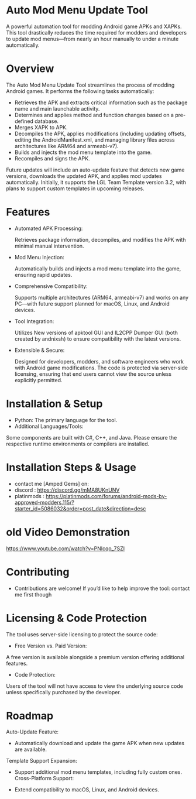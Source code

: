 # Auto Mod Menu Update Tool
A powerful automation tool for modding Android game APKs and XAPKs. This tool drastically reduces the time required for modders and developers to update mod menus—from nearly an hour manually to under a minute automatically.

# Overview
The Auto Mod Menu Update Tool streamlines the process of modding Android games. It performs the following tasks automatically:
- Retrieves the APK and extracts critical information such as the package name and main launchable activity.
- Determines and applies method and function changes based on a pre-defined database.
- Merges XAPK to APK.
- Decompiles the APK, applies modifications (including updating offsets, editing the AndroidManifest.xml, and managing library files across architectures like ARM64 and armeabi-v7).
- Builds and injects the mod menu template into the game.
- Recompiles and signs the APK.
  
Future updates will include an auto-update feature that detects new game versions, downloads the updated APK, and applies mod updates automatically. Initially, it supports the LGL Team Template version 3.2, with plans to support custom templates in upcoming releases.

# Features
- Automated APK Processing:
  
  Retrieves package information, decompiles, and modifies the APK with minimal manual intervention.

- Mod Menu Injection:
  
  Automatically builds and injects a mod menu template into the game, ensuring rapid updates.

- Comprehensive Compatibility:
  
   Supports multiple architectures (ARM64, armeabi-v7) and works on any PC—with future support planned for macOS, Linux, and Android devices.

- Tool Integration:
  
    Utilizes New versions of apktool GUI and IL2CPP Dumper GUI (both created by andnixsh) to ensure compatibility with the latest versions.

- Extensible & Secure:
  
   Designed for developers, modders, and software engineers who work with Android game modifications. The code is protected via server-side licensing, ensuring that end users cannot view the source unless explicitly permitted.

# Installation & Setup
- Python: The primary language for the tool.
- Additional Languages/Tools:
  
Some components are built with C#, C++, and Java. Please ensure the respective runtime environments or compilers are installed.

# Installation Steps & Usage
- contact me [Amped Gems] on:
-  discord : https://discord.gg/mMA8UKnUNV
-  platinmods : https://platinmods.com/forums/android-mods-by-approved-modders.115/?starter_id=5086032&order=post_date&direction=desc

# old Video Demonstration
https://www.youtube.com/watch?v=PNlcqo_7SZI


# Contributing
- Contributions are welcome! If you’d like to help improve the tool:
 contact me first though 

# Licensing & Code Protection
 The tool uses server-side licensing to protect the source code:
- Free Version vs. Paid Version:

A free version is available alongside a premium version offering additional features.

- Code Protection:

Users of the tool will not have access to view the underlying source code unless specifically purchased by the developer.

# Roadmap

Auto-Update Feature:

- Automatically download and update the game APK when new updates are available.

Template Support Expansion:

- Support additional mod menu templates, including fully custom ones.
Cross-Platform Support:

- Extend compatibility to macOS, Linux, and Android devices.

